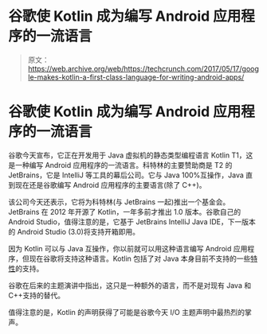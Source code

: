 # 谷歌使 Kotlin 成为编写 Android 应用程序的一流语言

> 原文：<https://web.archive.org/web/https://techcrunch.com/2017/05/17/google-makes-kotlin-a-first-class-language-for-writing-android-apps/>

# 谷歌使 Kotlin 成为编写 Android 应用程序的一流语言

谷歌今天宣布，它正在开发用于 Java 虚拟机的静态类型编程语言 Kotlin T1，这是一种编写 Android 应用程序的一流语言。科特林的主要赞助商是 T2 的 JetBrains，它是 IntelliJ 等工具的幕后公司。它与 Java 100%互操作，Java 直到现在还是谷歌编写 Android 应用程序的主要语言(除了 C++)。

该公司今天还表示，它将为科特林(与 JetBrains 一起)推出一个基金会。JetBrains 在 2012 年开源了 Kotlin，一年多前才推出 1.0 版本。谷歌自己的 Android Studio，值得注意的是，它基于 JetBrains IntelliJ Java IDE，下一版本的 Android Studio (3.0)将支持开箱即用。

因为 Kotlin 可以与 Java 互操作，你以前就可以用这种语言编写 Android 应用程序，但现在谷歌将支持这种语言。Kotlin 包括了对 Java 本身目前不支持的一些[特性](https://web.archive.org/web/20230405004754/https://kotlinlang.org/docs/reference/comparison-to-java.html)的支持。

谷歌在后来的主题演讲中指出，这只是一种额外的语言，而不是对现有 Java 和 C++支持的替代。

值得注意的是，Kotlin 的声明获得了可能是谷歌今天 I/O 主题声明中最热烈的掌声。